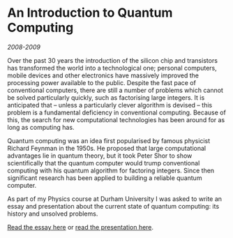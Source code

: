 # An Introduction to Quantum Computing
<!--- physics -->
*2008-2009*

Over the past 30 years the introduction of the silicon chip and transistors has transformed the world into a technological one; personal computers, mobile devices and other electronics have massively improved the processing power available to the public. Despite the fast pace of conventional computers, there are still a number of problems which cannot be solved particularly quickly, such as factorising large integers. It is anticipated that – unless a particularly clever algorithm is devised – this problem is a fundamental deficiency in conventional computing. Because of this, the search for new computational technologies has been around for as long as computing has.

Quantum computing was an idea first popularised by famous physicist Richard Feynman in the 1950s. He proposed that large computational advantages lie in quantum theory, but it took Peter Shor to show scientifically that the quantum computer would trump conventional computing with his quantum algorithm for factoring integers. Since then significant research has been applied to building a reliable quantum computer.

As part of my Physics course at Durham University I was asked to write an essay and presentation about the current state of quantum computing: its history and unsolved problems.

[Read the essay here](/projects/pdf/quantum-computing-essay.pdf) or [read the presentation here](/projects/pdf/quantum-computing-presentation.pdf).
